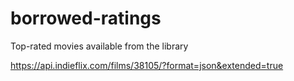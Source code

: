 # borrowed-ratings
Top-rated movies available from the library

https://api.indieflix.com/films/38105/?format=json&extended=true

